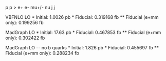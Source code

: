 p p > e+ e- mu+/- nu j j

VBFNLO LO
    * Initial: 1.0026 pb
    * Fiducial: 0.319168 fb
    ** Fiducial (e+mm only): 0.199256 fb

MadGraph LO
    * Initial: 17.63 pb
    * Fiducial: 0.467853 fb
    ** Fiducial (e+mm only): 0.302422 fb

MadGraph LO -- no b quarks
    * Initial: 1.826 pb
    * Fiducial: 0.455697 fb
    ** Fiducial (e+mm only): 0.288234 fb 
